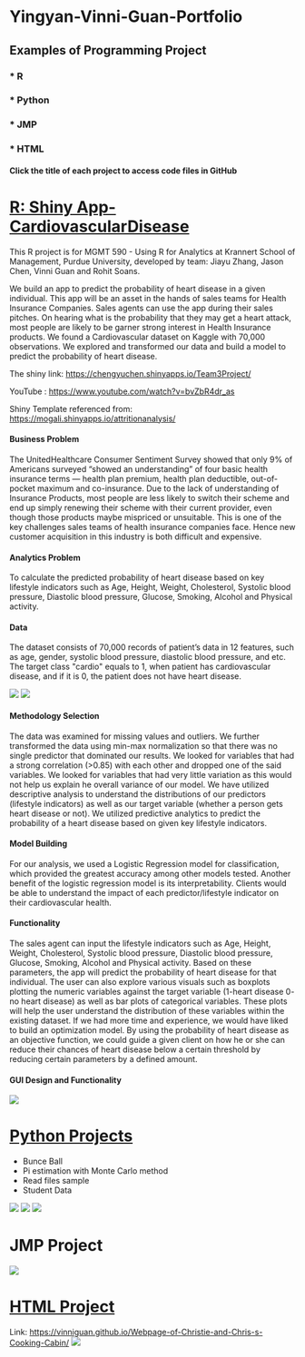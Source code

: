 # Yingyan-Vinni-Guan-Portfolio
## Examples of Programming Project
### * R
### * Python
### * JMP
### * HTML
#### Click the title of each project to access code files in GitHub

# [R: Shiny App-CardiovascularDisease](https://github.com/VinniGuan/CVS-disease-R-Shiny-App-Project)

This R project is for MGMT 590 - Using R for Analytics at Krannert School of Management, Purdue University, developed by team: Jiayu Zhang, Jason Chen, Vinni Guan and Rohit Soans.

We build an app to predict the probability of heart disease in a given individual. This app will be an asset in the hands of sales teams for Health Insurance Companies.  Sales agents can use the app during their sales pitches. On hearing what is the probability that they may get a heart attack, most people are likely to be garner strong interest in Health Insurance products. We found a Cardiovascular dataset on Kaggle with 70,000 observations. We explored and transformed our data and build a model to predict the probability of heart disease.

The shiny link: https://chengyuchen.shinyapps.io/Team3Project/

YouTube : https://www.youtube.com/watch?v=bvZbR4dr_as

Shiny Template referenced from: https://mogali.shinyapps.io/attritionanalysis/

#### Business Problem
The UnitedHealthcare Consumer Sentiment Survey showed that only 9% of Americans surveyed “showed an understanding” of four basic health insurance terms — health plan premium, health plan deductible, out-of- pocket maximum and co-insurance. Due to the lack of understanding of Insurance Products, most people are less likely to switch their scheme and end up simply renewing their scheme with their current provider, even though those products maybe mispriced or unsuitable. This is one of the key challenges sales teams of health insurance companies face. Hence new customer acquisition in this industry is both difficult and expensive.

#### Analytics Problem
To calculate the predicted probability of heart disease based on key lifestyle indicators such as Age, Height, Weight, Cholesterol, Systolic blood pressure, Diastolic blood pressure, Glucose, Smoking, Alcohol and Physical activity.

#### Data
The dataset consists of 70,000 records of patient’s data in 12 features, such as age, gender, systolic blood pressure, diastolic blood pressure, and etc. The target class "cardio" equals to 1, when patient has cardiovascular disease, and if it is 0, the patient does not have heart disease.

![](https://github.com/VinniGuan/Yingyan-Vinni-Guan-Portfolio/blob/main/images/Shiny1.png)
![](https://github.com/VinniGuan/Yingyan-Vinni-Guan-Portfolio/blob/main/images/Shiny2.png)

#### Methodology Selection
The data was examined for missing values and outliers. We further transformed the data using min-max normalization so that there was no single predictor that dominated our results. We looked for variables that had a strong correlation (>0.85) with each other and dropped one of the said variables. We looked for variables that had very little variation as this would not help us explain he overall variance of our model. We have utilized descriptive analysis to understand the distributions of our predictors (lifestyle indicators) as well as our target variable (whether a person gets heart disease or not). We utilized predictive analytics to predict the probability of a heart disease based on given key lifestyle indicators.

#### Model Building
For our analysis, we used a Logistic Regression model for classification, which provided the greatest accuracy among other models tested. Another benefit of the logistic regression model is its interpretability. Clients would be able to understand the impact of each predictor/lifestyle indicator on their cardiovascular health.

#### Functionality
The sales agent can input the lifestyle indicators such as Age, Height, Weight, Cholesterol, Systolic blood pressure, Diastolic blood pressure, Glucose, Smoking, Alcohol and Physical activity. Based on these parameters, the app will predict the probability of heart disease for that individual. The user can also explore various visuals such as boxplots plotting the numeric variables against the target variable (1-heart disease 0- no heart disease) as well as bar plots of categorical variables. These plots will help the user understand the distribution of these variables within the existing dataset. If we had more time and experience, we would have liked to build an optimization model. By using the probability of heart disease as an objective function, we could guide a given client on how he or she can reduce their chances of heart disease below a certain threshold by reducing certain parameters by a defined amount.

#### GUI Design and Functionality
![](https://github.com/VinniGuan/Yingyan-Vinni-Guan-Portfolio/blob/main/images/Shiny3.png)


# [Python Projects](https://github.com/VinniGuan/Yingyan-Guan-Python-Projects)
* Bunce Ball
* Pi estimation with Monte Carlo method
* Read files sample
* Student Data

![](https://github.com/VinniGuan/Yingyan-Vinni-Guan-Portfolio/blob/main/images/Python3.png)
![](https://github.com/VinniGuan/Yingyan-Vinni-Guan-Portfolio/blob/main/images/Python1.png)
![](https://github.com/VinniGuan/Yingyan-Vinni-Guan-Portfolio/blob/main/images/Python2.png)


# JMP Project
![](https://github.com/VinniGuan/Yingyan-Vinni-Guan-Portfolio/blob/main/images/JMP.png)


# [HTML Project](https://github.com/VinniGuan/Webpage-of-Christie-and-Chris-s-Cooking-Cabin)
Link: https://vinniguan.github.io/Webpage-of-Christie-and-Chris-s-Cooking-Cabin/
![](https://github.com/VinniGuan/Yingyan-Vinni-Guan-Portfolio/blob/main/images/HTML1.png)
